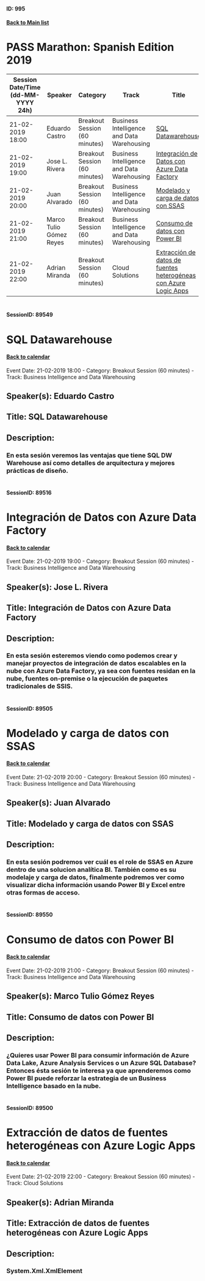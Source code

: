#### ID: 995
#### [Back to Main list](index.md)
# PASS Marathon: Spanish Edition 2019
Session Date/Time (dd-MM-YYYY 24h)|Speaker|Category|Track|Title
---|---|---|---|---
21-02-2019 18:00|Eduardo Castro|Breakout Session (60 minutes)|Business Intelligence and Data Warehousing|[SQL Datawarehouse](#sessionid-89549)
21-02-2019 19:00|Jose L. Rivera|Breakout Session (60 minutes)|Business Intelligence and Data Warehousing|[Integración de Datos con Azure Data Factory](#sessionid-89516)
21-02-2019 20:00|Juan Alvarado|Breakout Session (60 minutes)|Business Intelligence and Data Warehousing|[Modelado y carga de datos con SSAS ](#sessionid-89505)
21-02-2019 21:00|Marco Tulio Gómez Reyes|Breakout Session (60 minutes)|Business Intelligence and Data Warehousing|[Consumo de datos con Power BI](#sessionid-89550)
21-02-2019 22:00|Adrian Miranda|Breakout Session (60 minutes)|Cloud Solutions|[Extracción de datos de fuentes heterogéneas con Azure Logic Apps](#sessionid-89500)
# 
#### SessionID: 89549
# SQL Datawarehouse
#### [Back to calendar](#id-995)
Event Date: 21-02-2019 18:00 - Category: Breakout Session (60 minutes) - Track: Business Intelligence and Data Warehousing
## Speaker(s): Eduardo Castro
## Title: SQL Datawarehouse
## Description:
### En esta sesión veremos las ventajas que tiene SQL DW Warehouse así como detalles de arquitectura y mejores prácticas de diseño.
# 
#### SessionID: 89516
# Integración de Datos con Azure Data Factory
#### [Back to calendar](#id-995)
Event Date: 21-02-2019 19:00 - Category: Breakout Session (60 minutes) - Track: Business Intelligence and Data Warehousing
## Speaker(s): Jose L. Rivera
## Title: Integración de Datos con Azure Data Factory
## Description:
### En esta sesión esteremos viendo como podemos crear y manejar proyectos de integración de datos escalables en la nube con Azure Data Factory, ya sea con fuentes residan en la nube, fuentes on-premise o la ejecución de paquetes tradicionales de SSIS.
# 
#### SessionID: 89505
# Modelado y carga de datos con SSAS 
#### [Back to calendar](#id-995)
Event Date: 21-02-2019 20:00 - Category: Breakout Session (60 minutes) - Track: Business Intelligence and Data Warehousing
## Speaker(s): Juan Alvarado
## Title: Modelado y carga de datos con SSAS 
## Description:
### En esta sesión podremos ver cuál es el role de SSAS en Azure dentro de una solucion analítica BI.  También como es su modelaje y carga de datos, finalmente podremos ver como visualizar dicha información usando Power BI y Excel entre otras formas de acceso.
# 
#### SessionID: 89550
# Consumo de datos con Power BI
#### [Back to calendar](#id-995)
Event Date: 21-02-2019 21:00 - Category: Breakout Session (60 minutes) - Track: Business Intelligence and Data Warehousing
## Speaker(s): Marco Tulio Gómez Reyes
## Title: Consumo de datos con Power BI
## Description:
### ¿Quieres usar Power BI para consumir información de Azure Data Lake, Azure Analysis Services o un Azure SQL Database? Entonces ésta sesión te interesa ya que aprenderemos como Power BI puede reforzar la estrategia de un Business Intelligence basado en la nube.
# 
#### SessionID: 89500
# Extracción de datos de fuentes heterogéneas con Azure Logic Apps
#### [Back to calendar](#id-995)
Event Date: 21-02-2019 22:00 - Category: Breakout Session (60 minutes) - Track: Cloud Solutions
## Speaker(s): Adrian Miranda
## Title: Extracción de datos de fuentes heterogéneas con Azure Logic Apps
## Description:
### System.Xml.XmlElement

